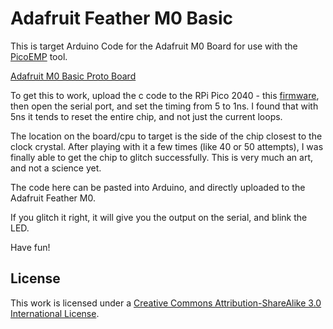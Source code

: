 # Adafruit Feather M0 Basic

This is target Arduino Code for the Adafruit M0 Board for use with the [PicoEMP](https://github.com/newaetech/chipshouter-picoemp) tool.

[Adafruit M0 Basic Proto Board](https://learn.adafruit.com/adafruit-feather-m0-basic-proto/overview)

To get this to work, upload the c code to the RPi Pico 2040 - this [firmware](https://github.com/newaetech/chipshouter-picoemp/tree/main/firmware/c), then open the serial port, and set the timing from 5 to 1ns. I found that with 5ns it tends to reset the entire chip, and not just the current loops.

The location on the board/cpu to target is the side of the chip closest to the clock crystal. After playing with it a few times (like 40 or 50 attempts), I was finally able to get the chip to glitch successfully. This is very much an art, and not a science yet.

The code here can be pasted into Arduino, and directly uploaded to the Adafruit Feather M0.

If you glitch it right, it will give you the output on the serial, and blink the LED.

Have fun! 

## License

This work is licensed under a [Creative Commons Attribution-ShareAlike 3.0 International License][cc-by-sa].

[cc-by-sa]: http://creativecommons.org/licenses/by-sa/3.0/
[cc-by-sa-image]: https://licensebuttons.net/l/by-sa/3.0/88x31.png
[cc-by-sa-shield]: https://img.shields.io/badge/License-CC%20BY--SA%203.0-lightgrey.svg
